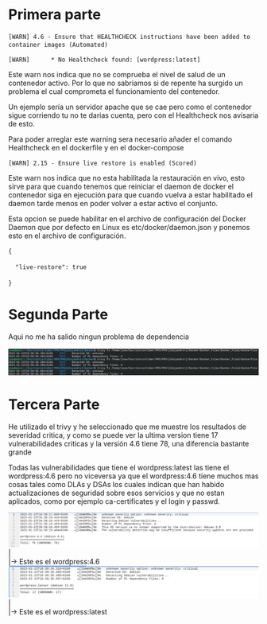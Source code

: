 # Primera parte 
~~~
[WARN] 4.6 - Ensure that HEALTHCHECK instructions have been added to container images (Automated) 
~~~
~~~
[WARN]      * No Healthcheck found: [wordpress:latest]
~~~

Este warn nos indica que no se comprueba el nivel de salud de un contenedor activo. Por lo que no sabriamos si de repente ha surgido un problema el cual comprometa el funcionamiento del contenedor. 

Un ejemplo sería un servidor apache que se cae pero como el contenedor sigue corriendo tu no te darias cuenta, pero con el Healthcheck nos avisaria de esto.

Para poder arreglar este warning sera necesario añader el comando Healthcheck en el dockerfile y en el docker-compose 	
~~~
[WARN] 2.15 - Ensure live restore is enabled (Scored)
~~~
Este warn nos indica que no esta habilitada la restauración en vivo, esto sirve para que cuando tenemos que reiniciar el daemon de docker el contenedor siga en ejecución para que cuando vuelva a estar habilitado el daemon tarde menos en poder volver a estar activo el conjunto.
	
    
Esta opcion se puede habilitar en el archivo de configuración del Docker Daemon que por defecto en Linux es etc/docker/daemon.json y ponemos esto en el archivo de configuración.

~~~
{

  "live-restore": true

}
~~~

# Segunda Parte

Aqui no me ha salido ningun problema de dependencia


![papa](trivy_dockerfile.png)




# Tercera Parte
He utilizado el trivy y he seleccionado que me muestre los resultados de severidad critica, y como se puede ver la ultima version tiene 17 vulnerabilidades criticas y la versión 4.6 tiene 78, una diferencia bastante grande


Todas las vulnerabilidades que tiene el wordpress:latest las tiene el wordpress:4.6 pero no viceversa ya que el wordpress:4.6 tiene muchos mas cosas tales como DLAs y DSAs los cuales indican que han habido actualizaciones de seguridad sobre esos servicios y que no estan aplicados, como por ejemplo ca-certificates y el login y passwd.


![Esta de aqui es el wordpress:4.6](kate_4.6.png)
|
\
|-> Este es el wordpress:4.6
![Esta de aqui es el wordpress:latest](kata_latest.png)
|
\
|-> Este es el wordpress:latest
